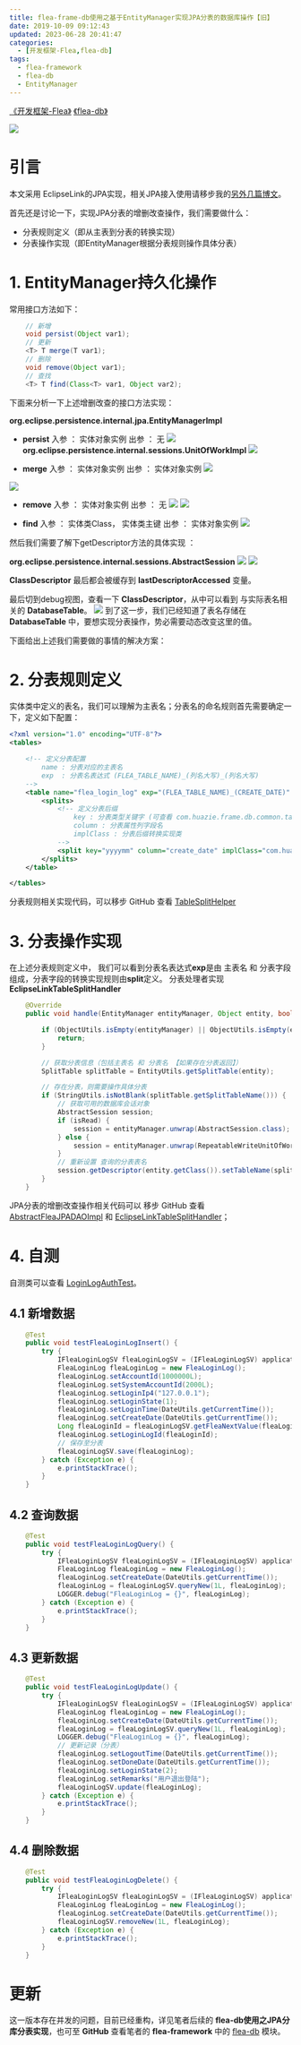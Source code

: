 ```yaml
---
title: flea-frame-db使用之基于EntityManager实现JPA分表的数据库操作【旧】
date: 2019-10-09 09:12:43 
updated: 2023-06-28 20:41:47
categories:
  - [开发框架-Flea,flea-db]
tags:
  - flea-framework
  - flea-db
  - EntityManager
---
```


[《开发框架-Flea》](/categories/开发框架-Flea/) [《flea-db》](/categories/开发框架-Flea/flea-db/)

![](/images/flea-logo.png)

# 引言
本文采用 EclipseLink的JPA实现，相关JPA接入使用请移步我的[另外几篇博文](/categories/开发框架-Flea/flea-db/)。

首先还是讨论一下，实现JPA分表的增删改查操作，我们需要做什么：
- 分表规则定义（即从主表到分表的转换实现）
- 分表操作实现（即EntityManager根据分表规则操作具体分表）

# 1. EntityManager持久化操作
常用接口方法如下：
```java
    // 新增
    void persist(Object var1);
    // 更新
    <T> T merge(T var1);
    // 删除
    void remove(Object var1);
    // 查找
    <T> T find(Class<T> var1, Object var2);
```
下面来分析一下上述增删改查的接口方法实现：

**org.eclipse.persistence.internal.jpa.EntityManagerImpl**

 - **persist**
 入参 ： 实体对象实例
 出参 ： 无
![](persist.png)
**org.eclipse.persistence.internal.sessions.UnitOfWorkImpl**
![](registerNewObjectForPersist.png)

 - **merge**
 入参 ： 实体对象实例
 出参 ： 实体对象实例
![](merge.png)

![](mergeCloneWithReferences.png)
 - **remove**
 入参 ： 实体对象实例
 出参 ： 无
![](remove.png)
![](performRemove.png)

 - **find**
 入参 ： 实体类Class， 实体类主键
 出参 ： 实体对象实例
![](find.png)

然后我们需要了解下getDescriptor方法的具体实现 ：

**org.eclipse.persistence.internal.sessions.AbstractSession**
![](getDescriptor.png)
![](getDescriptor-1.png)

**ClassDescriptor** 最后都会被缓存到 **lastDescriptorAccessed** 变量。

最后切到debug视图，查看一下 **ClassDescriptor**，从中可以看到 与实际表名相关的 **DatabaseTable**。
![](ClassDescriptor.png)
到了这一步，我们已经知道了表名存储在 **DatabaseTable** 中，要想实现分表操作，势必需要动态改变这里的值。

下面给出上述我们需要做的事情的解决方案：
# 2. 分表规则定义
实体类中定义的表名，我们可以理解为主表名；分表名的命名规则首先需要确定一下，定义如下配置：

```xml
<?xml version="1.0" encoding="UTF-8"?>
<tables>

    <!-- 定义分表配置
        name : 分表对应的主表名
        exp  : 分表名表达式 (FLEA_TABLE_NAME)_(列名大写)_(列名大写)
    -->
    <table name="flea_login_log" exp="(FLEA_TABLE_NAME)_(CREATE_DATE)" desc="Flea登录日志表分表规则">
        <splits>
            <!-- 定义分表后缀
                key : 分表类型关键字 (可查看 com.huazie.frame.db.common.table.split.TableSplitEnum )
                column : 分表属性列字段名
                implClass : 分表后缀转换实现类
            -->
            <split key="yyyymm" column="create_date" implClass="com.huazie.frame.db.common.table.split.impl.YYYYMMTableSplitImpl"/>
        </splits>
    </table>

</tables>
```
分表规则相关实现代码，可以移步 GitHub 查看 [TableSplitHelper](https://github.com/Huazie/flea-frame/blob/dev/flea-frame-db/src/main/java/com/huazie/frame/db/common/table/split/TableSplitHelper.java)

# 3. 分表操作实现
在上述分表规则定义中， 我们可以看到分表名表达式**exp**是由 主表名 和 分表字段 组成，分表字段的转换实现规则由**split**定义。
分表处理者实现 **EclipseLinkTableSplitHandler** 
```java
    @Override
    public void handle(EntityManager entityManager, Object entity, boolean isRead) throws Exception {

        if (ObjectUtils.isEmpty(entityManager) || ObjectUtils.isEmpty(entity)) {
            return;
        }

        // 获取分表信息（包括主表名 和 分表名 【如果存在分表返回】）
        SplitTable splitTable = EntityUtils.getSplitTable(entity);

        // 存在分表，则需要操作具体分表
        if (StringUtils.isNotBlank(splitTable.getSplitTableName())) {
            // 获取可用的数据库会话对象
            AbstractSession session;
            if (isRead) {
                session = entityManager.unwrap(AbstractSession.class);
            } else {
                session = entityManager.unwrap(RepeatableWriteUnitOfWork.class);
            }
            // 重新设置 查询的分表表名
            session.getDescriptor(entity.getClass()).setTableName(splitTable.getSplitTableName());
        }
    }
```
JPA分表的增删改查操作相关代码可以 移步 GitHub 查看 [AbstractFleaJPADAOImpl](https://github.com/Huazie/flea-frame/blob/dev/flea-frame-db/src/main/java/com/huazie/frame/db/jpa/dao/impl/AbstractFleaJPADAOImpl.java) 和 [EclipseLinkTableSplitHandler](https://github.com/Huazie/flea-frame/blob/dev/flea-frame-db/src/main/java/com/huazie/frame/db/jpa/persistence/impl/EclipseLinkTableSplitHandler.java)； 

# 4. 自测
自测类可以查看 [LoginLogAuthTest](https://github.com/Huazie/flea-frame/blob/dev/flea-frame-auth/src/test/java/com/huazie/frame/auth/user/LoginLogAuthTest.java)。
## 4.1 新增数据

```java
    @Test
    public void testFleaLoginLogInsert() {
        try {
            IFleaLoginLogSV fleaLoginLogSV = (IFleaLoginLogSV) applicationContext.getBean("fleaLoginLogSV");
            FleaLoginLog fleaLoginLog = new FleaLoginLog();
            fleaLoginLog.setAccountId(1000000L);
            fleaLoginLog.setSystemAccountId(2000L);
            fleaLoginLog.setLoginIp4("127.0.0.1");
            fleaLoginLog.setLoginState(1);
            fleaLoginLog.setLoginTime(DateUtils.getCurrentTime());
            fleaLoginLog.setCreateDate(DateUtils.getCurrentTime());
            Long fleaLoginId = fleaLoginLogSV.getFleaNextValue(fleaLoginLog);
            fleaLoginLog.setLoginLogId(fleaLoginId);
            // 保存至分表
            fleaLoginLogSV.save(fleaLoginLog);
        } catch (Exception e) {
            e.printStackTrace();
        }
    }
```

## 4.2 查询数据

```java
    @Test
    public void testFleaLoginLogQuery() {
        try {
            IFleaLoginLogSV fleaLoginLogSV = (IFleaLoginLogSV) applicationContext.getBean("fleaLoginLogSV");
            FleaLoginLog fleaLoginLog = new FleaLoginLog();
            fleaLoginLog.setCreateDate(DateUtils.getCurrentTime());
            fleaLoginLog = fleaLoginLogSV.queryNew(1L, fleaLoginLog);
            LOGGER.debug("FleaLoginLog = {}", fleaLoginLog);
        } catch (Exception e) {
            e.printStackTrace();
        }
    }
```

## 4.3 更新数据

```java
    @Test
    public void testFleaLoginLogUpdate() {
        try {
            IFleaLoginLogSV fleaLoginLogSV = (IFleaLoginLogSV) applicationContext.getBean("fleaLoginLogSV");
            FleaLoginLog fleaLoginLog = new FleaLoginLog();
            fleaLoginLog.setCreateDate(DateUtils.getCurrentTime());
            fleaLoginLog = fleaLoginLogSV.queryNew(1L, fleaLoginLog);
            LOGGER.debug("FleaLoginLog = {}", fleaLoginLog);
            // 更新记录（分表）
            fleaLoginLog.setLogoutTime(DateUtils.getCurrentTime());
            fleaLoginLog.setDoneDate(DateUtils.getCurrentTime());
            fleaLoginLog.setLoginState(2);
            fleaLoginLog.setRemarks("用户退出登陆");
            fleaLoginLogSV.update(fleaLoginLog);
        } catch (Exception e) {
            e.printStackTrace();
        }
    }
```

## 4.4 删除数据

```java
    @Test
    public void testFleaLoginLogDelete() {
        try {
            IFleaLoginLogSV fleaLoginLogSV = (IFleaLoginLogSV) applicationContext.getBean("fleaLoginLogSV");
            FleaLoginLog fleaLoginLog = new FleaLoginLog();
            fleaLoginLog.setCreateDate(DateUtils.getCurrentTime());
            fleaLoginLogSV.removeNew(1L, fleaLoginLog);
        } catch (Exception e) {
            e.printStackTrace();
        }
    }
```


# 更新
这一版本存在并发的问题，目前已经重构，详见笔者后续的 **flea-db使用之JPA分库分表实现**，也可至 **GitHub** 查看笔者的 **flea-framework** 中的 [flea-db](https://github.com/Huazie/flea-framework/tree/main/flea-db) 模块。
